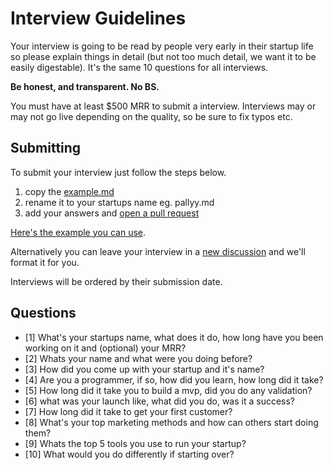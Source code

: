 # Interview Guidelines

Your interview is going to be read by people very early in their startup life so please explain things in detail (but not too much detail, we want it to be easily digestable). It's the same 10 questions for all interviews.

**Be honest, and transparent. No BS.**

You must have at least $500 MRR to submit a interview. Interviews may or may not go live depending on the quality, so be sure to fix typos etc.

## Submitting

To submit your interview just follow the steps below. 

1. copy the [example.md](https://github.com/timb-103/saas-starter-stack/interviews/example)
2. rename it to your startups name eg. pallyy.md
3. add your answers and [open a pull request](https://github.com/timb-103/saas-starter-stack/pulls)

[Here's the example you can use](/interviews/example).

Alternatively you can leave your interview in a [new discussion](https://github.com/timb-103/saas-starter-stack/discussions/new?category=show-and-tell) and we'll format it for you.

Interviews will be ordered by their submission date.

## Questions

- [1] What's your startups name, what does it do, how long have you been working on it and (optional) your MRR?
- [2] Whats your name and what were you doing before?
- [3] How did you come up with your startup and it's name?
- [4] Are you a programmer, if so, how did you learn, how long did it take?
- [5] How long did it take you to build a mvp, did you do any validation?
- [6] what was your launch like, what did you do, was it a success?
- [7] How long did it take to get your first customer?
- [8] What's your top marketing methods and how can others start doing them?
- [9] Whats the top 5 tools you use to run your startup?
- [10] What would you do differently if starting over?

